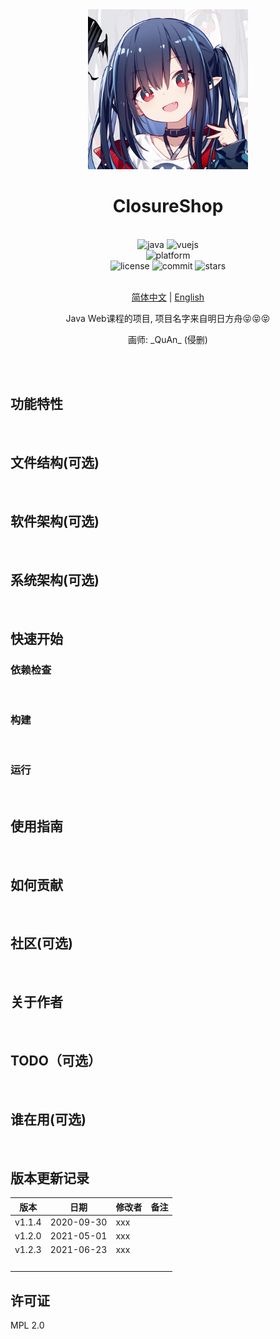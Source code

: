 <div align="center">

<img alt="LOGO" src="assets/closure.jpg" width="256" height="256" />

# ClosureShop

<br>

<div>
    <img alt="java" src="https://img.shields.io/badge/java-11-%2300599C">
    <img alt="vuejs" src="https://img.shields.io/badge/vuejs-2.x-blue">
</div>
<div>
    <img alt="platform" src="https://img.shields.io/badge/platform-Windows%20%7C%20Linux%20-blueviolet">
</div>
<div>
    <img alt="license" src="https://img.shields.io/github/license/Skeeser/ClosureShop">
    <img alt="commit" src="https://img.shields.io/github/commit-activity/m/Skeeser/ClosureShop?color=%23ff69b4">
    <img alt="stars" src="https://img.shields.io/github/stars/Skeeser/ClosureShop?style=social">
</div>
<br>

[简体中文](README.md)  | [English](README_EN.md) 

Java Web课程的项目, 项目名字来自明日方舟:stuck_out_tongue_closed_eyes::stuck_out_tongue_closed_eyes::stuck_out_tongue_closed_eyes:

画师:  \_QuAn\_ (侵删)

<br>

</div>

<br>

## 功能特性

<!-- 描述该项目的核心功能点 -->
<br>

## 文件结构(可选)
<!-- 可以描述下文件的结构 -->
<br>

## 软件架构(可选)

<!-- 可以描述下项目的架构 -->
<br>

## 系统架构(可选)

<!-- 可以描述下项目的架构 -->

<br>

## 快速开始

### 依赖检查

<!-- 描述该项目的依赖，比如依赖的包、工具或者其他任何依赖项 -->
<br>

### 构建

<!-- 描述如何构建该项目 -->
<br>

### 运行

<!-- 描述如何运行该项目 -->
<br>

## 使用指南

<!-- 描述如何使用该项目 -->
<br>

## 如何贡献

<!-- 告诉其他开发者如果给该项目贡献源码 -->
<br>

## 社区(可选)

<!-- 如果有需要可以介绍一些社区相关的内容 -->
<br>

## 关于作者

<!-- 这里写上项目作者 -->
<br>

## TODO（可选）
<!-- 接下来的开发/维护计划。 -->
<br>

## 谁在用(可选)

<!-- 可以列出使用本项目的其他有影响力的项目，算是给项目打个广告吧 -->
<br>

## 版本更新记录
| 版本   | 日期       | 修改者 | 备注 |
| ------ | ---------- | ------ | ---- |
| v1.1.4 | 2020-09-30 | xxx    |      |
| v1.2.0 | 2021-05-01 | xxx    |      |
| v1.2.3 | 2021-06-23 | xxx    |      |
| <br>   |            |        |      |

## 许可证

MPL 2.0
